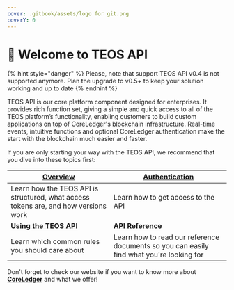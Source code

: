 ```yaml
---
cover: .gitbook/assets/logo for git.png
coverY: 0
---
```


# 👋 Welcome to TEOS API

{% hint style="danger" %}
Please, note that support TEOS API v0.4 is not supported anymore. Plan the upgrade to v0.5+ to keep your solution working and up to date
{% endhint %}

TEOS API is our core platform component designed for enterprises. It provides rich function set, giving a simple and quick access to all of the TEOS platform’s functionality, enabling customers to build custom applications on top of CoreLedger's blockchain infrastructure. Real-time events, intuitive functions and optional CoreLedger authentication make the start with the blockchain much easier and faster.

If you are only starting your way with the TEOS API, we recommend that you dive into these topics first:

| [**Overview**](using-the-teos-api/)                                                 | ****[**Authentication**](using-the-teos-api/authentication.md)****                       |
| ----------------------------------------------------------------------------------- | ---------------------------------------------------------------------------------------- |
| Learn how the TEOS API is structured, what access tokens are, and how versions work | Learn how to get access to the API                                                       |
| [**Using the TEOS API**](using-the-teos-api/)                                       | ****[**API Reference**](reference/)****                                                  |
| Learn which common rules you should care about                                      | Learn how to read our reference documents so you can easily find what you're looking for |

Don't forget to check our website if you want to know more about [**CoreLedger**](https://coreledger.net/) and what we offer!
